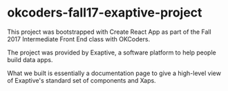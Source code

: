 # okcoders-fall17-exaptive-project

This project was bootstrapped with Create React App as part of the Fall 2017 Intermediate Front End class with OKCoders.

The project was provided by Exaptive, a software platform to help people build data apps.

What we built is essentially a documentation page to give a high-level view of Exaptive's standard set of components and Xaps.

